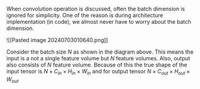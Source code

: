 When convolution operation is discussed, often the batch dimension is ignored for simplicity. One of the reason is during architecture implementation (in code), we almost never have to worry about the batch dimension. 

![[Pasted image 20240703010640.png]]

Consider the batch size $N$ as shown in the diagram above. This means the input is a not a single feature volume but $N$ feature volumes. Also, output also consists of $N$ feature volume. Because of this the true shape of the input tensor is $N\times C_{in}\times H_{in} \times W_{in}$ and for output tensor  $N\times C_{out}\times H_{out} \times W_{out}$





